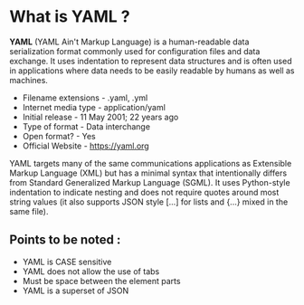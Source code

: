 # **What is YAML** ?

**YAML** (YAML Ain't Markup Language) is a human-readable data serialization format commonly used for configuration files and data exchange. It uses indentation to represent data structures and is often used in applications where data needs to be easily readable by humans as well as machines.

- Filename extensions	- .yaml, .yml
- Internet media type	- application/yaml
- Initial release	- 11 May 2001; 22 years ago
- Type of format - Data interchange
- Open format? - Yes
- Official Website - <https://yaml.org>

YAML targets many of the same communications applications as Extensible Markup Language (XML) but has a minimal syntax that intentionally differs from Standard Generalized Markup Language (SGML). It uses Python-style indentation to indicate nesting and does not require quotes around most string values (it also supports JSON style [...] for lists and {...} mixed in the same file).

## Points to be noted : 

- YAML is CASE sensitive
- YAML does not allow the use of tabs
- Must be space between the element parts
- YAML is a superset of JSON
